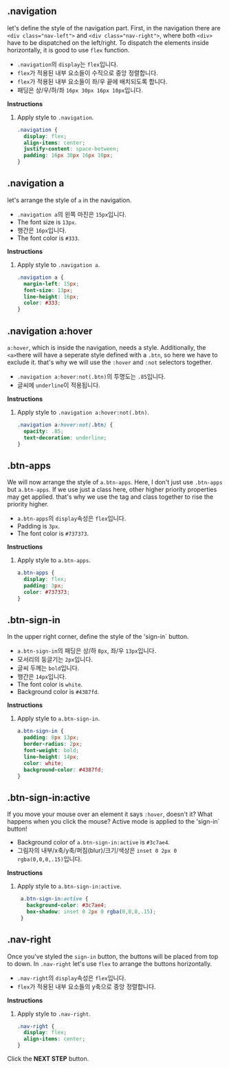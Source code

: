 ## .navigation

let's define the style of the navigation part. First, in the navigation there are `<div class="nav-left">` and `<div class="nav-right">`, where both `<div>` have to be dispatched on the left/right. To dispatch the elements inside horizontally, it is good to use `flex` function. 

* `.navigation`의 `display`는 `flex`입니다.
* `flex`가 적용된 내부 요소들이 수직으로 중앙 정렬합니다.   
* `flex`가 적용된 내부 요소들이 좌/우 끝에 배치되도록 합니다.
* 패딩은 상/우/하/좌 `16px 30px 16px 10px`입니다.


**Instructions**
1. Apply style to `.navigation`.
    ```css
    .navigation {
      display: flex;
      align-items: center;
      justify-content: space-between;
      padding: 16px 30px 16px 10px;
    }
    ```



## .navigation a
let's arrange the style of `a` in the navigation. 

- `.navigation a`의 왼쪽 마진은 `15px`입니다.
- The font size is `13px`.
- 행간은 `16px`입니다.
- The font color is `#333`.

**Instructions**

1. Apply style to `.navigation a`.
   ```css
   .navigation a {
     margin-left: 15px;
     font-size: 13px;
     line-height: 16px;
     color: #333;
   }
   ```



## .navigation a:hover
`a:hover`, which is inside the navigation, needs a style. Additionally, the  `<a>`there will have a seperate style defined with a `.btn`, so here we have to exclude it. that's why we will use the `:hover` and `:not` selectors together. 

- `.navigation a:hover:not(.btn)`의 투명도는 `.85`입니다.
- 글씨에 `underline`이 적용됩니다.


**Instructions**
1. Apply style to `.navigation a:hover:not(.btn)`.
   ```css
   .navigation a:hover:not(.btn) {
     opacity: .85;
     text-decoration: underline;
   }
   ```



## .btn-apps

We will now arrange the style of `a.btn-apps`. Here, I don't just use `.btn-apps` but `a.btn-apps`. If we use just a class here, other higher priority properties may get applied. that's why we use the tag and class together to rise the priority higher. 

- `a.btn-apps`의 `display`속성은 `flex`입니다.
- Padding is `3px`.
- The font color is `#737373`.

**Instructions**
1. Apply style to `a.btn-apps`.
   ```css
   a.btn-apps {
     display: flex;
     padding: 3px;
     color: #737373;
   }
   ```



## .btn-sign-in

In the upper right corner, define the style of the 'sign-in` button.  

- `a.btn-sign-in`의 패딩은 상/하 `8px`, 좌/우 `13px`입니다.
- 모서리의 둥글기는 `2px`입니다.
- 글씨 두께는 `bold`입니다.
- 행간은 `14px`입니다.
- The font color is `white`.
- Background color is `#4387fd`.

**Instructions**
1. Apply style to `a.btn-sign-in`.
   ```css
   a.btn-sign-in {
     padding: 8px 13px;
     border-radius: 2px;
     font-weight: bold;
     line-height: 14px;
     color: white;
     background-color: #4387fd;
   }
   ```


## .btn-sign-in:active
If you move your mouse over an element it says `:hover`, doesn't it? What happens when you click the mouse? Active mode is applied to the 'sign-in` button!
- Background color of `a.btn-sign-in:active` is `#3c7ae4`.
- 그림자의 내부/x축/y축/퍼짐(blur)/크기/색상은 `inset 0 2px 0 rgba(0,0,0,.15)`입니다.

**Instructions**
1. Apply style to `a.btn-sign-in:active`. 
   ```css
    a.btn-sign-in:active {
      background-color: #3c7ae4;
      box-shadow: inset 0 2px 0 rgba(0,0,0,.15);
    }
   ```



## .nav-right
Once you've styled the `sign-in` button, the buttons will be placed from top to down. In `.nav-right` let's use `flex` to arrange the buttons horizontally.
- `.nav-right`의 `display`속성은 `flex`입니다.
- `flex`가 적용된 내부 요소들의 y축으로 중앙 정렬합니다.

**Instructions**
1. Apply style to `.nav-right`.
   ```css
   .nav-right {
     display: flex;
     align-items: center;
   }
   ```



Click the **NEXT STEP** button.